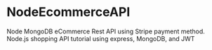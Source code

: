 # NodeEcommerceAPI
Node MongoDB eCommerce Rest API using Stripe payment method. Node.js shopping API tutorial using express, MongoDB, and JWT 
